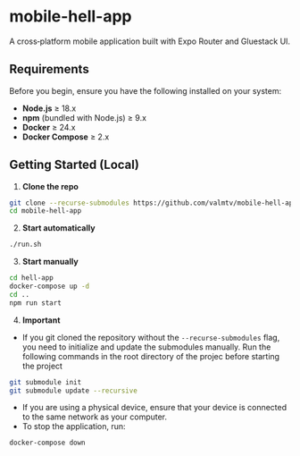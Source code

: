 # mobile-hell-app

A cross‑platform mobile application built with Expo Router and Gluestack UI.

## Requirements

Before you begin, ensure you have the following installed on your system:

- **Node.js** ≥ 18.x  
- **npm** (bundled with Node.js) ≥ 9.x  
- **Docker** ≥ 24.x  
- **Docker Compose** ≥ 2.x  


## Getting Started (Local)

1. **Clone the repo**  
```bash
git clone --recurse-submodules https://github.com/valmtv/mobile-hell-app
cd mobile-hell-app
```
2. **Start automatically**  
```bash
./run.sh
```

3. **Start manually**
```bash
cd hell-app
docker-compose up -d
cd ..
npm run start
```

4. **Important**
- If you git cloned the repository without the `--recurse-submodules` flag, you need to initialize and update the submodules manually. Run the following commands in the root directory of the projec before starting the project
```bash
git submodule init
git submodule update --recursive

```
- If you are using a physical device, ensure that your device is connected to the same network as your computer.
- To stop the application, run:
```bash
docker-compose down
```


